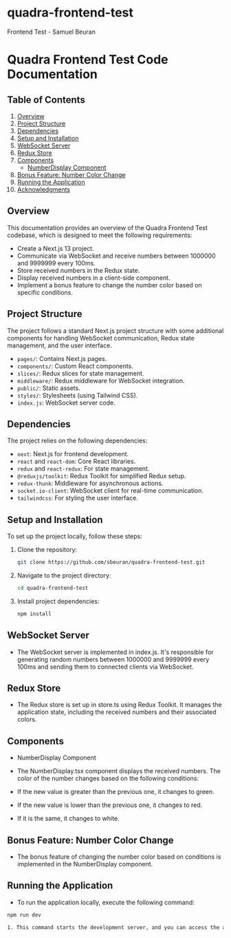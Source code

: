 # quadra-frontend-test
Frontend Test - Samuel Beuran

# Quadra Frontend Test Code Documentation

## Table of Contents

1. [Overview](#overview)
2. [Project Structure](#project-structure)
3. [Dependencies](#dependencies)
4. [Setup and Installation](#setup-and-installation)
5. [WebSocket Server](#websocket-server)
6. [Redux Store](#redux-store)
7. [Components](#components)
   - [NumberDisplay Component](#numberdisplay-component)
8. [Bonus Feature: Number Color Change](#bonus-feature-number-color-change)
9. [Running the Application](#running-the-application)
10. [Acknowledgments](#acknowledgments)

## Overview

This documentation provides an overview of the Quadra Frontend Test codebase, which is designed to meet the following requirements:

- Create a Next.js 13 project.
- Communicate via WebSocket and receive numbers between 1000000 and 9999999 every 100ms.
- Store received numbers in the Redux state.
- Display received numbers in a client-side component.
- Implement a bonus feature to change the number color based on specific conditions.

## Project Structure

The project follows a standard Next.js project structure with some additional components for handling WebSocket communication, Redux state management, and the user interface.

- `pages/`: Contains Next.js pages.
- `components/`: Custom React components.
- `slices/`: Redux slices for state management.
- `middleware/`: Redux middleware for WebSocket integration.
- `public/`: Static assets.
- `styles/`: Stylesheets (using Tailwind CSS).
- `index.js`: WebSocket server code.

## Dependencies

The project relies on the following dependencies:

- `next`: Next.js for frontend development.
- `react` and `react-dom`: Core React libraries.
- `redux` and `react-redux`: For state management.
- `@reduxjs/toolkit`: Redux Toolkit for simplified Redux setup.
- `redux-thunk`: Middleware for asynchronous actions.
- `socket.io-client`: WebSocket client for real-time communication.
- `tailwindcss`: For styling the user interface.

## Setup and Installation

To set up the project locally, follow these steps:

1. Clone the repository:

   ```bash
   git clone https://github.com/sbeuran/quadra-frontend-test.git

2. Navigate to the project directory:
    
   ```bash
   cd quadra-frontend-test

3. Install project dependencies:
    
   ```bash 
   npm install


## WebSocket Server

- The WebSocket server is implemented in index.js. It's responsible for generating random numbers between 1000000 and 9999999 every 100ms and sending them to connected clients via WebSocket.

## Redux Store

- The Redux store is set up in store.ts using Redux Toolkit. It manages the application state, including the received numbers and their associated colors.

## Components

- NumberDisplay Component
- The NumberDisplay.tsx component displays the received numbers. The color of the number changes based on the following conditions:

- If the new value is greater than the previous one, it changes to green.
- If the new value is lower than the previous one, it changes to red.
- If it is the same, it changes to white.


## Bonus Feature: Number Color Change
- The bonus feature of changing the number color based on conditions is implemented in the NumberDisplay component.

## Running the Application
 - To run the application locally, execute the following command:

  ```bash
  npm run dev

1. This command starts the development server, and you can access the application in your web browser at http://localhost:3000.
